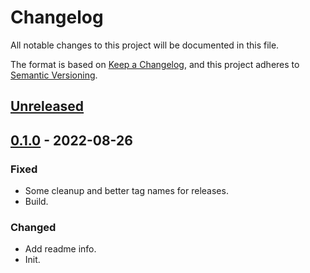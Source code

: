 # Changelog
All notable changes to this project will be documented in this file.

The format is based on [Keep a Changelog](https://keepachangelog.com/en/1.0.0/),
and this project adheres to [Semantic Versioning](https://semver.org/spec/v2.0.0.html).

## [Unreleased]

## [0.1.0] - 2022-08-26
### Fixed
- Some cleanup and better tag names for releases.
- Build.

### Changed
- Add readme info.
- Init.

[Unreleased]: https://github.com/trevor-atlas/kill-process/compare/v0.1.0...HEAD
[0.1.0]: https://github.com/trevor-atlas/kill-process/releases/tag/v0.1.0
